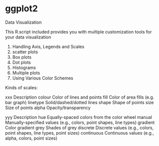 # ggplot2
Data Visualization

This R.script included provides you with multiple customization tools for your data visualization 

1. Handling Axis, Legends and Scales
2. scatter plots
3. Box plots
4. Dot plots
5. Histograms
6. Multiple plots
7. Using Various Color Schemes


Kinds of scales:

xxx 	            Description
colour          	Color of lines and points
fill 	            Color of area fills (e.g. bar graph)
linetype 	        Solid/dashed/dotted lines
shape 	          Shape of points
size 	            Size of points
alpha 	          Opacity/transparency

yyy 	Description
hue 	            Equally-spaced colors from the color wheel
manual 	          Manually-specified values (e.g., colors, point shapes, line types)
gradient 	        Color gradient
grey 	            Shades of grey
discrete 	        Discrete values (e.g., colors, point shapes, line types, point sizes)
continuous 	      Continuous values (e.g., alpha, colors, point sizes)
